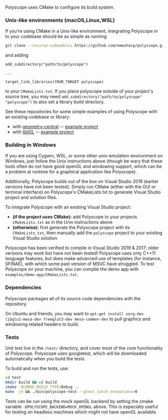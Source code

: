 Polyscope uses CMake to configure its build system. 

### Unix-like environments (macOS,Linux,WSL)

If you're using CMake in a Unix-like environment, integrating Polyscope in to your codebase should be as simple as running
```sh
git clone --recurse-submodules https://github.com/nmwsharp/polyscope.git
```
and adding
```
add_subdirectory("path/to/polyscope")

...

target_link_libraries(YOUR_TARGET polyscope)
```
to your `CMakeLists.txt`. If you place polyscope outside of your project's source tree, you may need 
`add_subdirectory("path/to/polyscope" "polyscope")` to also set a library build directory.

See these repositories for some simple examples of using Polyscope with an existing codebase or library:

- with [geometry-central](http://geometry-central.net) -- [example project](https://github.com/nmwsharp/gc-polyscope-project-template)
- with [libIGL](https://libigl.github.io/) -- [example project](https://github.com/nmwsharp/libigl-polyscope-project-template)


### Building in Windows

If you are using Cygwin, WSL, or some other unix-emulation environment on Windows, just follow the Unix instructions above (though be wary that these tools often do not have good openGL and windowing support, which can be a problem at runtime for a graphical application like Polyscope). 

Additionally, Polyscope builds out of the box on Visual Studio 2019 (earlier versions have not been tested). Simply run CMake (either with the GUI or terminal interface) on Polyscope's CMakeLists.txt to generate Visual Studio project and solution files. 

To integrate Polyscope with an existing Visual Studio project:

 - **(if the project uses CMake):** add Polyscope to your projects `CMakeLists.txt` as in the Unix instructions above
 - **(otherwise):** first generate the Polyscope project with its `CMakeLists.txt`, then manually add the `polyscope` project to your existing Visual Studio solution


Polyscope has been verified to compile in Visual Studio 2019 & 2017; older versions may work but have not been tested! Polyscope uses only C++11 language features, but does make advanced use of templates (for instance, SFINAE), with which some past version of MSVC have struggled.  To test Polyscope on your machine, you can compile the demo app with `examples/demo-app/CMakeLists.txt`.

### Dependencies

Polyscope packages all of its source code dependencies with the repository.

On Ubuntu and friends, you may want to `apt-get install xorg-dev libglu1-mesa-dev freeglut3-dev mesa-common-dev` to pull graphics and windowing related headers to build.

### Tests

Unit test live in the `/test/` directory, and cover most of the core functionality of Polyscope. Polyscope uses googletest, which will be downloaded automatically when you build the tests.

To build and run the tests, use:

```sh
cd test
mkdir build && cd build
cmake -DCMAKE_BUILD_TYPE=Debug ..
make -j4 && ./bin/polyscope-test --gtest_catch_exceptions=0
```

Tests can be run using the mock openGL backend by setting the cmake variable `-DPOLYSCOPE_BACKEND=MOCK_OPENGL` above. This is especially useful for testing on headless machines which might not have openGL available.
